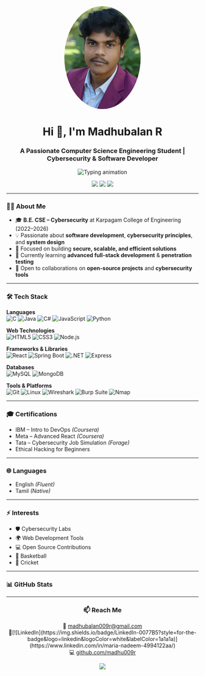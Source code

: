 <p align="center">
  <img src="./pro_.png" width="200" style="border-radius:50%" />
</p>

<h1 align="center">Hi 👋, I'm Madhubalan R </h1>

<h3 align="center">A Passionate Computer Science Engineering Student | Cybersecurity & Software Developer</h3>
<p align="center">
  <img src="https://readme-typing-svg.demolab.com?font=Fira+Code&size=22&pause=1000&center=true&vCenter=true&width=500&lines=Cybersecurity+Enthusiast;Software+Developer;Open+Source+Contributor;Always+Learning+New+Tech" alt="Typing animation" />
</p>

<p align="center">
  <a href="mailto:madhubalan009r@gmail.com"><img src="https://img.shields.io/badge/Email-madhubalan009r%40gmail.com-red?style=for-the-badge"></a>
  <a href="https://linkedin.com/in/madhubalan"><img src="https://img.shields.io/badge/LinkedIn-Madhubalan%20R-blue?style=for-the-badge&logo=linkedin"></a>
  <a href="https://github.com/madhu009r"><img src="https://img.shields.io/badge/GitHub-madhu009r-black?style=for-the-badge&logo=github"></a>
</p>

---

### 👨‍💻 About Me
- 🎓 **B.E. CSE – Cybersecurity** at Karpagam College of Engineering (2022–2026)  
- 💡 Passionate about **software development**, **cybersecurity principles**, and **system design**  
- 🎯 Focused on building **secure, scalable, and efficient solutions**  
- 🌱 Currently learning **advanced full-stack development** & **penetration testing**  
- 🤝 Open to collaborations on **open-source projects** and **cybersecurity tools**  

---



### 🛠 Tech Stack

**Languages**  
![C](https://img.shields.io/badge/C-00599C?style=for-the-badge&logo=c&logoColor=white)
![Java](https://img.shields.io/badge/Java-ED8B00?style=for-the-badge&logo=openjdk&logoColor=white)
![C#](https://img.shields.io/badge/C%23-239120?style=for-the-badge&logo=c-sharp&logoColor=white)
![JavaScript](https://img.shields.io/badge/JavaScript-323330?style=for-the-badge&logo=javascript&logoColor=F7DF1E)
![Python](https://img.shields.io/badge/Python-14354C?style=for-the-badge&logo=python&logoColor=white)

**Web Technologies**  
![HTML5](https://img.shields.io/badge/HTML5-E34F26?style=for-the-badge&logo=html5&logoColor=white)
![CSS3](https://img.shields.io/badge/CSS3-1572B6?style=for-the-badge&logo=css3&logoColor=white)
![Node.js](https://img.shields.io/badge/Node.js-339933?style=for-the-badge&logo=nodedotjs&logoColor=white)

**Frameworks & Libraries**  
![React](https://img.shields.io/badge/React-20232A?style=for-the-badge&logo=react&logoColor=61DAFB)
![Spring Boot](https://img.shields.io/badge/Spring_Boot-6DB33F?style=for-the-badge&logo=springboot&logoColor=white)
![.NET](https://img.shields.io/badge/.NET-512BD4?style=for-the-badge&logo=dotnet&logoColor=white)
![Express](https://img.shields.io/badge/Express-000000?style=for-the-badge&logo=express&logoColor=white)

**Databases**  
![MySQL](https://img.shields.io/badge/MySQL-005C84?style=for-the-badge&logo=mysql&logoColor=white)
![MongoDB](https://img.shields.io/badge/MongoDB-4EA94B?style=for-the-badge&logo=mongodb&logoColor=white)

**Tools & Platforms**  
![Git](https://img.shields.io/badge/Git-F05032?style=for-the-badge&logo=git&logoColor=white)
![Linux](https://img.shields.io/badge/Linux-FCC624?style=for-the-badge&logo=linux&logoColor=black)
![Wireshark](https://img.shields.io/badge/Wireshark-1679A7?style=for-the-badge&logo=wireshark&logoColor=white)
![Burp Suite](https://img.shields.io/badge/Burp_Suite-FF6633?style=for-the-badge&logoColor=white)
![Nmap](https://img.shields.io/badge/Nmap-00457C?style=for-the-badge&logoColor=white)

---

### 🎓 Certifications
- IBM – Intro to DevOps *(Coursera)*
- Meta – Advanced React *(Coursera)*
- Tata – Cybersecurity Job Simulation *(Forage)*
- Ethical Hacking for Beginners

---

### 🌐 Languages
- English *(Fluent)*
- Tamil *(Native)*

---

### ⚡ Interests
- 🛡 Cybersecurity Labs  
- 🌍 Web Development Tools  
- 💻 Open Source Contributions
- 🏀 Basketball  
- 🏏 Cricket  

---

### 📊 GitHub Stats


---

<h3 align="center">📫 Reach Me</h3>
<p align="center">
  📧 <a href="mailto:madhubalan009r@gmail.com">madhubalan009r@gmail.com</a>  
  <br>
  🔗[![LinkedIn](https://img.shields.io/badge/LinkedIn-0077B5?style=for-the-badge&logo=linkedin&logoColor=white&labelColor=1a1a1a)](https://www.linkedin.com/in/maria-nadeem-4994122aa/) 
  <br>
  💻 <a href="https://github.com/madhu009r">github.com/madhu009r</a>  
</p>

<div align="center">
  <img src="https://capsule-render.vercel.app/api?type=waving&color=gradient&customColorList=6,11,20,25,30&height=140&section=footer&text=Thanks%20for%20Visiting!&fontSize=28&fontColor=fff&animation=twinkling&fontAlignY=75" />
</div>
